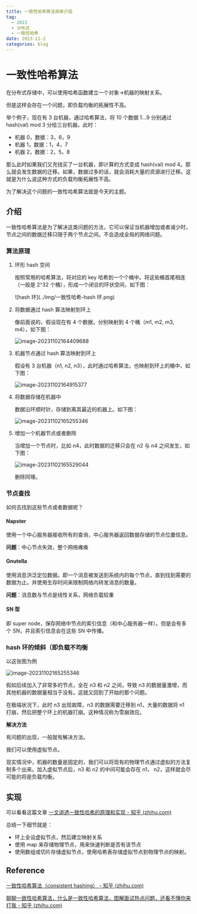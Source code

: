 ```yaml
---
title: 一致性哈希算法简单介绍
tag: 
  - 2023
  - 分布式
  - 一致性哈希
date: 2023-11-2
categories: blog
---
```




# 一致性哈希算法

在分布式存储中，可以使用哈希函数建立一个对象->机器的映射关系。

但是这样会存在一个问题，即负载均衡的拓展性不高。

举个例子，现在有 3 台机器，通过哈希算法，将 10 个数据 1...9 分别通过 hash(val) mod 3 分给三台机器。此时：

- 机器 0，数据：3，6，9
- 机器 1，数据：1，4，7
- 机器 2，数据：2，5，8

那么此时如果我们又充钱买了一台机器，即计算的方式变成 hash(val) mod 4。那么就会发生数据的迁移。如果，数据过多的话，就会消耗大量的资源进行迁移。这就是为什么说这种方式的负载均衡拓展性不高。

为了解决这个问题的一致性哈希算法就是今天的主题。

<!--truncate-->

## 介绍

一致性哈希算法是为了解决这类问题的方法，它可以保证当机器增加或者减少时，节点之间的数据迁移只限于两个节点之间。不会造成全局的网络问题。

### 算法原理

1. 环形 hash 空间

   按照常用的哈希算法，将对应的 key 哈希到一个个桶中。将这些桶首尾相连（一般是 2^32 个桶），形成一个闭合的环状空间，如下图：

   ![hash 环](../img/一致性哈希-hash 环.png)

2. 将数据通过 hash 算法映射到环上

   像前面说的，假设现在有 4 个数据，分别映射到 4 个桶（m1, m2, m3, m4），如下图：

   ![image-20231102164409688](../img/一致性哈希-数据映射.png)

3. 机器节点通过 hash 算法映射到环上

   假设有 3 台机器（n1, n2, n3），此时通过哈希算法，也映射到环上的桶中，如下图：

   ![image-20231102164915377](../img/image-20231102164915377.png)

4. 将数据存储在机器中

   数据沿环顺时针，存储到离其最近的机器上。如下图：

   ![image-20231102165255346](../img/image-20231102165255346.png)

5. 增加一个机器节点或者删除

   当增加一个节点时，比如 n4，此时数据的迁移只会在 n2 与 n4 之间发生，如下图：

   ![image-20231102165529044](../img/image-20231102165529044.png)

   删除同理。

### 节点查找

如何去找到这些节点或者数据呢？

#### Napster

使用一个中心服务器接收所有的查询，中心服务器返回数据存储的节点位置信息。

**问题**：中心节点失效，整个网络瘫痪

#### Gnutella

使用消息洪泛定位数据。即一个消息被发送到系统内的每个节点，直到找到需要的数据为止。并使用生存时间来限制网络内转发消息的数量。

**问题**：消息数与节点是线性关系，网络负载较重

#### SN 型

即 super node，保存网络中节点的索引信息（和中心服务器一样）。但是会有多个 SN，并且索引信息会在这些 SN 中传播。

### hash 环的倾斜（即负载不均衡

以这张图为例

![image-20231102165255346](../img/image-20231102165255346.png)

假如后续加入了非常多的节点，全在 n3 和 n2 之间，导致 n3 的数据量激增，而其他机器的数据量相当于没有。这就又回到了开始的那个问题。

在极端状况下，此时 n3 出现故障，n3 的数据需要迁移到 n1，大量的数据将 n1 打崩，然后把整个环上的机器打崩。这种情况称为雪崩效应。

**解决方法**

有问题的出现，一般就有解决方法。

我们可以使用虚拟节点。

现实情况中，机器的数量是固定的，我们可以将现有的物理节点通过虚拟的方法复制多个出来。加入虚拟节点后，n3 和 n2 的中间可能会存在 n1， n2，这样就会尽可能的将是负载均衡。

## 实现

可以看看这篇文章 [一文讲透一致性哈希的原理和实现 - 知乎 (zhihu.com)](https://zhuanlan.zhihu.com/p/439268771)

总结一下细节就是：

- 环上全设虚拟节点，然后建立映射关系
- 使用 map 来存储物理节点，用来快速判断是否有该节点
- 使用数组或切片存储虚拟节点，使用哈希表存储虚拟节点到物理节点的映射。

## Reference

[一致性哈希算法（consistent hashing） - 知乎 (zhihu.com)](https://zhuanlan.zhihu.com/p/129049724)

[聊聊一致性哈希算法，什么是一致性哈希算法，图解面试热点问题，还看不懂你来打我 - 知乎 (zhihu.com)](https://zhuanlan.zhihu.com/p/166126098)

